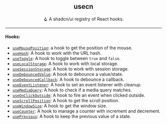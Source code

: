 <div align="center">
  <h2>usecn</h2>
  <p>🪝 A shadcn/ui registry of React hooks.</p>
</div>

---

#### Hooks:

- [`useMousePosition`](/docs/use-mouse-position.md): a hook to get the position of the mouse.
- [`useHash`](/docs/use-hash.md): A hook to work with the URL hash.
- [`useToggle`](/docs/use-toggle.md): A hook to toggle between `true` and `false`.
- [`useLocalStorage`](/docs/use-local-storage.md): A hook to work with local storage.
- [`useSessionStorage`](/docs/use-session-storage.md): A hook to work with session storage.
- [`useDebouncedValue`](/docs/use-debounced-value.md): A hook to debounce a value/state.
- [`useDebouncedCallback`](/docs/use-debounced-callback.md): A hook to debounce a callback.
- [`useEventListener`](/docs/use-event-listener.md): A hook to set an event listener with cleanup.
- [`useMediaQuery`](/docs/use-media-query.md): A hook to check if a media query matches.
- [`useOnClickOutside`](/docs/use-on-click-outside.md): A hook to fire an event when clicked outside.
- [`useScrollPosition`](/docs/use-scroll-position.md): A hook to get the scroll position.
- [`useWindowSize`](/docs/use-window-size.md): A hook to get the window size.
- [`useCounter`](/docs/use-counter.md): A hook to manage a counter with increment and decrement.
- [`usePrevious`](/docs/use-previous.md): A hook to keep the previous value of a state.
